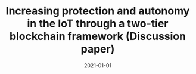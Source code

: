 ---
title: 'Increasing protection and autonomy in the IoT through a two-tier blockchain framework (Discussion paper)'
collection: publications
permalink: /publication/2021-01-01-CEUR Workshop Proceedings.md
excerpt: 'E. Corradini, S.  Nicolazzo, A.  Nocera, D.  Ursino, L.  Virgili'
date: 2021-01-01
venue: 'CEUR Workshop Proceedings'
link: 'https://doi.org/-'
---